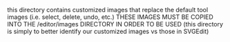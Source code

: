 this directory contains customized images that replace the default tool images (i.e. select, delete, undo, etc.)
THESE IMAGES MUST BE COPIED INTO THE /editor/images DIRECTORY IN ORDER TO BE USED
(this directory is simply to better identify our customized images vs those in SVGEdit)

